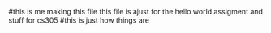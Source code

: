 #this is me making this file
this file is ajust for the hello world assigment and stuff 
for cs305
#this is just how things are  
